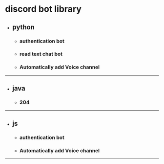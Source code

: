 # discord bot library
* ## python  
  * ### authentication bot
  * ### read text chat bot
  * ### Automatically add Voice channel

***
* ## java
  * ### 204
***
* ## js
  * ### authentication bot
  * ### Automatically add Voice channel
***
